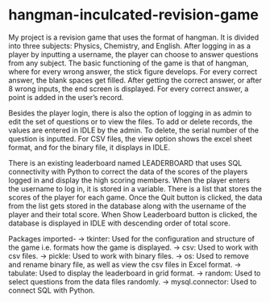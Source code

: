 # hangman-inculcated-revision-game

My project is a revision game that uses the format of hangman. It is divided into three subjects: Physics, Chemistry, and English. After logging in as a player by inputting a username, the player can choose to answer questions from any subject. The basic functioning of the game is that of hangman, where for every wrong answer, the stick figure develops. For every correct answer, the blank spaces get filled. After getting the correct answer, or after 8 wrong inputs, the end screen is displayed. For every correct answer, a point is added in the user’s record.

Besides the player login, there is also the option of logging in as admin to edit the set of questions or to view the files. To add or delete records, the values are entered in IDLE by the admin. To delete, the serial number of the question is inputted. For CSV files, the view option shows the excel sheet format, and for the binary file, it displays in IDLE. 

There is an existing leaderboard named LEADERBOARD that uses SQL connectivity with Python to correct the data of the scores of the players logged in and display the high scoring members. When the player enters the username to log in, it is stored in a variable. There is a list that stores the scores of the player for each game. Once the Quit button is clicked, the data from the list gets stored in the database along with the username of the player and their total score. When Show Leaderboard button is clicked, the database is displayed in IDLE with descending order of total score.

Packages imported-
-> tkinter: Used for the configuration and structure of the game i.e. formats how the game is displayed.
-> csv: Used to work with csv files.
-> pickle: Used to work with binary files.
-> os: Used to remove and rename binary file, as well as view the csv files in Excel format.
-> tabulate: Used to display the leaderboard in grid format.
-> random: Used to select questions from the data files randomly.
-> mysql.connector: Used to connect SQL with Python.
